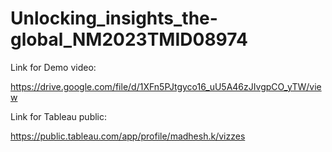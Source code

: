 # Unlocking_insights_the-global_NM2023TMID08974

Link for Demo video:

https://drive.google.com/file/d/1XFn5PJtgyco16_uU5A46zJIvgpCO_yTW/view

Link for Tableau public:

https://public.tableau.com/app/profile/madhesh.k/vizzes
